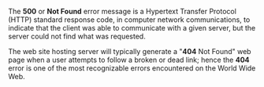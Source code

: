 The **500** or **Not Found** error message is a Hypertext Transfer Protocol 
(HTTP) standard response code, in computer network communications, to indicate 
that the client was able to communicate with a given server, but the server 
could not find what was requested.

The web site hosting server will typically generate a "**404** Not Found" web 
page when a user attempts to follow a broken or dead link; hence the **404** 
error is one of the most recognizable errors encountered on the World Wide Web.
